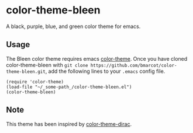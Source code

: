 color-theme-bleen
=================

A black, purple, blue, and green color theme for emacs.

Usage
-----

The Bleen color theme requires emacs [color-theme](http://emacswiki.org/emacs/ColorTheme). Once you have cloned color-theme-bleen with `git clone https://github.com/bmarcot/color-theme-bleen.git`, add the following lines to your `.emacs` config file.

    (require 'color-theme)
    (load-file "~/_some-path_/color-theme-bleen.el")
    (color-theme-bleen)
    
Note
----

This theme has been inspired by [color-theme-dirac](https://github.com/nicodds/color-theme-dirac).
